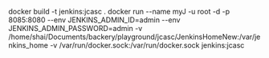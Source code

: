 docker build -t jenkins:jcasc .
docker run --name myJ -u root -d -p 8085:8080 --env JENKINS_ADMIN_ID=admin --env JENKINS_ADMIN_PASSWORD=admin -v /home/shai/Documents/backery/playground/jcasc/JenkinsHomeNew:/var/jenkins_home -v /var/run/docker.sock:/var/run/docker.sock jenkins:jcasc
